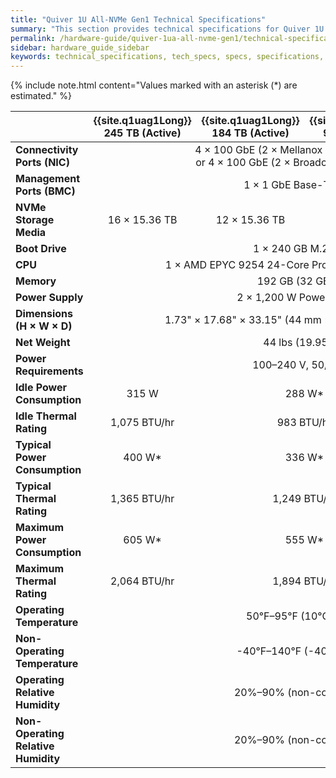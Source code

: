 ```yaml
---
title: "Quiver 1U All-NVMe Gen1 Technical Specifications"
summary: "This section provides technical specifications for Quiver 1U All-NVMe Gen1 node types."
permalink: /hardware-guide/quiver-1ua-all-nvme-gen1/technical-specifications.html
sidebar: hardware_guide_sidebar
keywords: technical_specifications, tech_specs, specs, specifications, Quiver_1U_All-NVMe_Gen1
---
```


{% include note.html content="Values marked with an asterisk (*) are estimated." %}

<table cellspacing="0" cellpadding="0">
  <thead>
    <tr>
      <th></th>
      <th><strong>{{site.q1uag1Long}} 245 TB (Active)</strong></th>
      <th><strong>{{site.q1uag1Long}} 184 TB (Active)</strong></th>
      <th><strong>{{site.q1uag1Long}} 96 TB (Active)</strong></th>
      <th><strong>{{site.q1uag1Long}} 46 TB (Active)</strong></th>
    </tr>
  </thead>
  <tbody>
    <tr>
      <td><strong>Connectivity Ports (NIC)</strong></td>
      <td colspan="4" style="text-align: center;">
        4 &#215; 100 GbE (2 &#215; Mellanox ConnectX-6 NICs)<br>
        or 4 &#215; 100 GbE (2 &#215; Broadcom P2100G NICs)
      </td>
    </tr>
    <tr>
      <td><strong>Management Ports (BMC)</strong></td>
      <td colspan="4" style="text-align: center;">1 &#215; 1 GbE Base-T (RJ45)</td>
    </tr>
    <tr>
      <td><strong>NVMe Storage Media</strong></td>
      <td style="text-align: center;">16 &#215; 15.36 TB</td>
      <td style="text-align: center;">12 &#215; 15.36 TB</td>      
      <td style="text-align: center;">12 &#215; 7.68 TB</td>
      <td style="text-align: center;">6 &#215; 7.68 TB</td>
    </tr>    
    <tr>
      <td><strong>Boot Drive</strong></td>
      <td colspan="4" style="text-align: center;">1 &#215; 240 GB M.2 SATA</td>
    </tr>  
    <tr>
      <td><strong>CPU</strong></td>
      <td colspan="4" style="text-align: center;">1 &#215; AMD EPYC 9254 24-Core Processor CPU @ 1.90 GHz</td>
    </tr>
    <tr>
      <td><strong>Memory</strong></td>
      <td colspan="4" style="text-align: center;">192 GB (32 GB &#215; 6)</td>
    </tr>
    <tr>
      <td><strong>Power Supply</strong></td>
      <td colspan="4" style="text-align: center;">2 &#215; 1,200 W Power Supplies</td>
    </tr>
    <tr>
      <td><strong>Dimensions (H &#215; W &#215; D)</strong></td>
      <td colspan="4" style="text-align: center;">1.73" &#215; 17.68" &#215; 33.15" (44 mm &#215; 449 mm &#215; 842.01 mm)</td>
    </tr>
    <tr>
      <td><strong>Net Weight</strong></td>
      <td colspan="4" style="text-align: center;">44 lbs (19.95 kg)</td>
    </tr>
    <tr>
      <td><strong>Power Requirements</strong></td>
      <td colspan="4" style="text-align: center;">100&ndash;240 V, 50/60 Hz</td>
    </tr>
    <tr>
      <td><strong>Idle Power Consumption</strong></td>
      <td style="text-align: center;">315 W</td>
      <td colspan="2" style="text-align: center;">288 W*</td>
      <td style="text-align: center;">245 W</td>
    </tr>    
    <tr>
      <td><strong>Idle Thermal Rating</strong></td>
      <td style="text-align: center;">1,075 BTU/hr</td>
      <td colspan="2" style="text-align: center;">983 BTU/hr</td>
      <td style="text-align: center;">836 BTU/hr</td>
    </tr>    
    <tr>
      <td><strong>Typical Power Consumption</strong></td>
      <td style="text-align: center;">400 W*</td>
      <td colspan="2" style="text-align: center;">336 W*</td>
      <td style="text-align: center;">310 W*</td>
    </tr>
    <tr>
      <td><strong>Typical Thermal Rating</strong></td>
      <td style="text-align: center;">1,365 BTU/hr</td>
      <td colspan="2" style="text-align: center;">1,249 BTU/hr</td>
      <td style="text-align: center;">1,058 BTU/hr</td>
    </tr>
    <tr>
      <td><div><strong>Maximum Power Consumption</strong></div></td>
      <td style="text-align: center;">605 W*</td>
      <td colspan="2" style="text-align: center;">555 W*</td>
      <td style="text-align: center;">470 W</td>
    </tr>
    <tr>
      <td><strong>Maximum Thermal Rating</strong></td>
      <td style="text-align: center;">2,064 BTU/hr</td>
      <td colspan="2" style="text-align: center;">1,894 BTU/hr</td>
      <td style="text-align: center;">1,603 BTU/hr</td>
    </tr>
    <tr>
      <td><strong>Operating Temperature</strong></td>
      <td colspan="4" style="text-align: center;">50&deg;F&ndash;95&deg;F (10&deg;C&ndash;35&deg;C)</td>
    </tr>
    <tr>
      <td><strong>Non-Operating Temperature</strong></td>
      <td colspan="4" style="text-align: center;">-40&deg;F&ndash;140&deg;F (-40&deg;C&ndash;60&deg;C)</td>
    </tr>
    <tr>
      <td><div><strong>Operating Relative Humidity</strong></div></td>
      <td colspan="4" style="text-align: center;">20%&ndash;90% (non-condensing)</td>
    </tr>    
    <tr>
      <td><div><strong>Non-Operating Relative Humidity</strong></div></td>
      <td colspan="4" style="text-align: center;">20%&ndash;90% (non-condensing)</td>
    </tr>
  </tbody>
</table>

